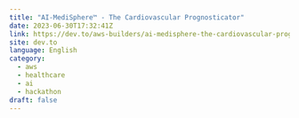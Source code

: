 ```yaml
---
title: "AI-MediSphere™ - The Cardiovascular Prognosticator"
date: 2023-06-30T17:32:41Z
link: https://dev.to/aws-builders/ai-medisphere-the-cardiovascular-prognosticator-4118?utm_medium=RSS&utm_source=news.12bit.vn
site: dev.to
language: English
category:
  - aws
  - healthcare
  - ai
  - hackathon
draft: false
---
```

